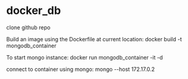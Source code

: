 # docker_db
clone github repo

Build an image using the Dockerfile at current location:
docker build -t mongodb_container

To start mongo instance:
docker run mongodb_container -it -d

connect to container using mongo:
mongo --host 172.17.0.2
